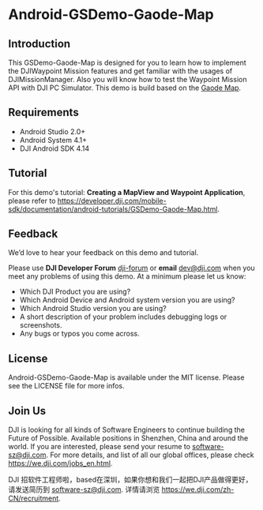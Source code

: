 # Android-GSDemo-Gaode-Map

## Introduction

This GSDemo-Gaode-Map is designed for you to learn how to implement the DJIWaypoint Mission features and get familiar with the usages of DJIMissionManager. Also you will know how to test the Waypoint Mission API with DJI PC Simulator. This demo is build based on the [Gaode Map](http://lbs.amap.com).

## Requirements

 - Android Studio 2.0+
 - Android System 4.1+
 - DJI Android SDK 4.14

## Tutorial

For this demo's tutorial: **Creating a MapView and Waypoint Application**, please refer to <https://developer.dji.com/mobile-sdk/documentation/android-tutorials/GSDemo-Gaode-Map.html>.

## Feedback

We’d love to hear your feedback on this demo and tutorial.

Please use **DJI Developer Forum** [dji-forum](https://forum.dji.com/forum-139-1.html?from=developer) or **email** [dev@dji.com](dev@dji.com) when you meet any problems of using this demo. At a minimum please let us know:

* Which DJI Product you are using?
* Which Android Device and Android system version you are using?
* Which Android Studio version you are using?
* A short description of your problem includes debugging logs or screenshots.
* Any bugs or typos you come across.

## License

Android-GSDemo-Gaode-Map is available under the MIT license. Please see the LICENSE file for more infos.

## Join Us

DJI is looking for all kinds of Software Engineers to continue building the Future of Possible. Available positions in Shenzhen, China and around the world. If you are interested, please send your resume to <software-sz@dji.com>. For more details, and list of all our global offices, please check <https://we.dji.com/jobs_en.html>.

DJI 招软件工程师啦，based在深圳，如果你想和我们一起把DJI产品做得更好，请发送简历到 <software-sz@dji.com>.  详情请浏览 <https://we.dji.com/zh-CN/recruitment>.
